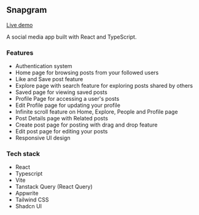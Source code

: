 ## Snapgram

[Live demo](https://snapgram-lilac.vercel.app)

A social media app built with React and TypeScript.

### Features

- Authentication system
- Home page for browsing posts from your followed users
- Like and Save post feature
- Explore page with search feature for exploring posts shared by others
- Saved page for viewing saved posts
- Profile Page for accessing a user's posts
- Edit Profile page for updating your profile
- Infinite scroll feature on Home, Explore, People and Profile page
- Post Details page with Related posts
- Create post page for posting with drag and drop feature
- Edit post page for editing your posts
- Responsive UI design

### Tech stack

- React
- Typescript
- Vite
- Tanstack Query (React Query)
- Appwrite
- Tailwind CSS
- Shadcn UI
